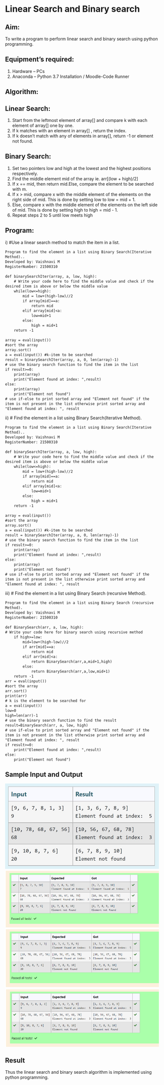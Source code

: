 # Linear Search and Binary search
## Aim:
To write a program to perform linear search and binary search using python programming.
## Equipment’s required:
1.	Hardware – PCs
2.	Anaconda – Python 3.7 Installation / Moodle-Code Runner
## Algorithm:
## Linear Search:
1.	Start from the leftmost element of array[] and compare k with each element of array[] one by one.
2.	If k matches with an element in array[] , return the index.
3.	If k doesn’t match with any of elements in array[], return -1 or element not found.
## Binary Search:
1.	Set two pointers low and high at the lowest and the highest positions respectively.
2.	Find the middle element mid of the array ie. arr[(low + high)/2]
3.	If x == mid, then return mid.Else, compare the element to be searched with m.
4.	If x > mid, compare x with the middle element of the elements on the right side of mid. This is done by setting low to low = mid + 1.
5.	Else, compare x with the middle element of the elements on the left side of mid. This is done by setting high to high = mid - 1.
6.	Repeat steps 2 to 5 until low meets high
## Program:
i)	#Use a linear search method to match the item in a list.
```
Program to find the element in a list using Binary Search(Iterative Method)..
Developed by: Vaishnavi M
RegisterNumber: 21500310

def binarySearchIter(array, a, low, high):
    # Write your code here to find the middle value and check if the desired item is above or below the middle value
    while(low<=high):
        mid = low+(high-low)//2
        if array[mid]==a:
            return mid
        elif array[mid]<a:
            low=mid+1
        else:
            high = mid+1
    return -1
    
array = eval(input())
#sort the array
array.sort()
a = eval(input()) #k-item to be searched
result = binarySearchIter(array, a, 0, len(array)-1)
# use the binary search function to find the item in the list
if result>=0:
    print(array)
    print("Element found at index: ",result)
else:
    print(array)
    print("Element not found")
# use if-else to print sorted array and "Element not found" if the item is not present in the list otherwise print sorted array and "Element found at index: ", result

```
ii)	# Find the element in a list using Binary Search(Iterative Method).
```
Program to find the element in a list using Binary Search(Iterative Method)..
Developed by: Vaishnavi M
RegisterNumber: 21500310

def binarySearchIter(array, a, low, high):
    # Write your code here to find the middle value and check if the desired item is above or below the middle value
    while(low<=high):
        mid = low+(high-low)//2
        if array[mid]==a:
            return mid
        elif array[mid]<a:
            low=mid+1
        else:
            high = mid+1
    return -1
    
array = eval(input())
#sort the array
array.sort()
a = eval(input()) #k-item to be searched
result = binarySearchIter(array, a, 0, len(array)-1)
# use the binary search function to find the item in the list
if result>=0:
    print(array)
    print("Element found at index: ",result)
else:
    print(array)
    print("Element not found")
# use if-else to print sorted array and "Element not found" if the item is not present in the list otherwise print sorted array and "Element found at index: ", result

```
iii)	# Find the element in a list using Binary Search (recursive Method).
```
Program to find the element in a list using Binary Search (recursive Method).
Developed by: Vaishnavi M
RegisterNumber: 21500310

def BinarySearch(arr, a, low, high):
# Write your code here for binary search using recursive method
    if high>=low:
        mid=low+(high-low)//2
        if arr[mid]==a:
            return mid
        elif arr[mid]<a:
            return BinarySearch(arr,a,mid+1,high)
        else:
            return BinarySearch(arr,a,low,mid+1)
    return -1
arr = eval(input())
#sort the array
arr.sort()
print(arr)
# k is the element to be searched for
a = eval(input()) 
low=0
high=len(arr)-1
# use the binary search function to find the result
result=BinarySearch(arr, a, low, high)
# use if-else to print sorted array and "Element not found" if the item is not present in the list otherwise print sorted array and "Element found at index: ", result
if result>=0:
    print("Element found at index: ",result)
else:
    print("Element not found")

```
## Sample Input and Output

![input](./input.jpeg)
![output](./output1.png)
![output](./output2.png)
![output](./output3.png)



## Result
Thus the linear search and binary search algorithm is implemented using python programming.